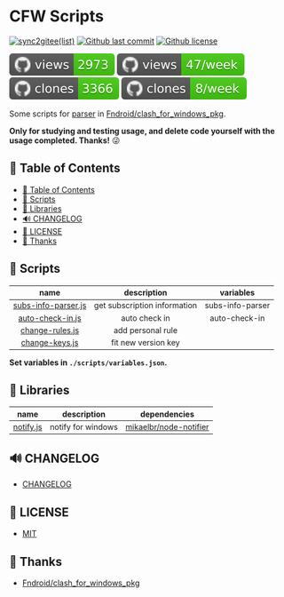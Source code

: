 # CFW Scripts

[![sync2gitee(list)](<https://github.com/yi-Xu-0100/hub-mirror/workflows/sync2gitee(list)/badge.svg>)](https://github.com/yi-Xu-0100/hub-mirror)
[![Github last commit](https://img.shields.io/github/last-commit/yi-Xu-0100/cfw-scripts)](https://github.com/yi-Xu-0100/cfw-scripts)
[![Github license](https://img.shields.io/github/license/yi-Xu-0100/cfw-scripts)](./LICENSE)

[![views](https://raw.githubusercontent.com/yi-Xu-0100/traffic2badge/traffic/traffic-cfw-scripts/views.svg)](https://github.com/yi-Xu-0100/traffic2badge/tree/traffic#-cfw-scripts)
[![views per week](https://raw.githubusercontent.com/yi-Xu-0100/traffic2badge/traffic/traffic-cfw-scripts/views_per_week.svg)](https://github.com/yi-Xu-0100/traffic2badge/tree/traffic#-cfw-scripts)
[![clones](https://raw.githubusercontent.com/yi-Xu-0100/traffic2badge/traffic/traffic-cfw-scripts/clones.svg)](https://github.com/yi-Xu-0100/traffic2badge/tree/traffic#-cfw-scripts)
[![clones per week](https://raw.githubusercontent.com/yi-Xu-0100/traffic2badge/traffic/traffic-cfw-scripts/clones_per_week.svg)](https://github.com/yi-Xu-0100/traffic2badge/tree/traffic#-cfw-scripts)

Some scripts for [parser](https://docs.cfw.lbyczf.com/contents/parser.html) in [Fndroid/clash_for_windows_pkg](https://github.com/Fndroid/clash_for_windows_pkg).

**Only for studying and testing usage, and delete code yourself with the usage completed. Thanks!** 😜

## 🎨 Table of Contents

- [🎨 Table of Contents](#-table-of-contents)
- [📝 Scripts](#-scripts)
- [🍱 Libraries](#-libraries)
- [🔊 CHANGELOG](#-changelog)
- [📄 LICENSE](#-license)
- [🎉 Thanks](#-thanks)

## 📝 Scripts

|                         name                         |         description          |    variables     |
| :--------------------------------------------------: | :--------------------------: | :--------------: |
| [subs-info-parser.js](./scripts/subs-info-parser.js) | get subscription information | subs-info-parser |
|    [auto-check-in.js](./scripts/auto-check-in.js)    |        auto check in         |  auto-check-in   |
|     [change-rules.js](./scripts/change-rules.js)     |      add personal rule       |                  |
|      [change-keys.js](./scripts/change-keys.js)      |     fit new version key      |                  |

**Set variables in `./scripts/variables.json`.**

## 🍱 Libraries

|                  name                  |    description     |       dependencies       |
| :------------------------------------: | :----------------: | :----------------------: |
| [notify.js](./lib/subs-info-parser.js) | notify for windows | [mikaelbr/node-notifier] |

[mikaelbr/node-notifier]: https://github.com/mikaelbr/node-notifier

## 🔊 CHANGELOG

- [CHANGELOG](./CHANGELOG.md)

## 📄 LICENSE

- [MIT](./LICENSE)

## 🎉 Thanks

- [Fndroid/clash_for_windows_pkg](https://github.com/Fndroid/clash_for_windows_pkg)
